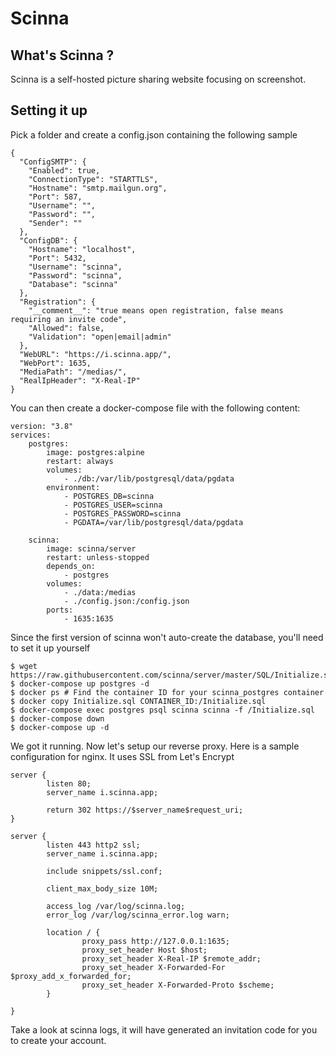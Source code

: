 # Scinna

## What's Scinna ?

Scinna is a self-hosted picture sharing website focusing on screenshot.

## Setting it up
Pick a folder and create a config.json containing the following sample
```
{
  "ConfigSMTP": {
    "Enabled": true,
    "ConnectionType": "STARTTLS",
    "Hostname": "smtp.mailgun.org",
    "Port": 587,
    "Username": "",
    "Password": "",
    "Sender": ""
  },
  "ConfigDB": {
    "Hostname": "localhost",
    "Port": 5432,
    "Username": "scinna",
    "Password": "scinna",
    "Database": "scinna"
  },
  "Registration": {
    "__comment__": "true means open registration, false means requiring an invite code",
    "Allowed": false,
    "Validation": "open|email|admin"
  },
  "WebURL": "https://i.scinna.app/",
  "WebPort": 1635,
  "MediaPath": "/medias/",
  "RealIpHeader": "X-Real-IP"
}
```

You can then create a docker-compose file with the following content:
```
version: "3.8"
services:
    postgres:
        image: postgres:alpine
        restart: always
        volumes:
            - ./db:/var/lib/postgresql/data/pgdata
        environment:
            - POSTGRES_DB=scinna
            - POSTGRES_USER=scinna
            - POSTGRES_PASSWORD=scinna
            - PGDATA=/var/lib/postgresql/data/pgdata

    scinna:
        image: scinna/server
        restart: unless-stopped
        depends_on:
            - postgres
        volumes:
            - ./data:/medias
            - ./config.json:/config.json
        ports:
            - 1635:1635
```

Since the first version of scinna won't auto-create the database, you'll need to set it up yourself
```
$ wget https://raw.githubusercontent.com/scinna/server/master/SQL/Initialize.sql
$ docker-compose up postgres -d
$ docker ps # Find the container ID for your scinna_postgres container
$ docker copy Initialize.sql CONTAINER_ID:/Initialize.sql
$ docker-compose exec postgres psql scinna scinna -f /Initialize.sql
$ docker-compose down
$ docker-compose up -d
```

We got it running. Now let's setup our reverse proxy.
Here is a sample configuration for nginx. It uses SSL from Let's Encrypt

```
server {
        listen 80;
        server_name i.scinna.app;

        return 302 https://$server_name$request_uri;
}

server {
        listen 443 http2 ssl;
        server_name i.scinna.app;

        include snippets/ssl.conf;

        client_max_body_size 10M;

        access_log /var/log/scinna.log;
        error_log /var/log/scinna_error.log warn;

        location / {
                proxy_pass http://127.0.0.1:1635;
                proxy_set_header Host $host;
                proxy_set_header X-Real-IP $remote_addr;
                proxy_set_header X-Forwarded-For $proxy_add_x_forwarded_for;
                proxy_set_header X-Forwarded-Proto $scheme;
        }

}

```

Take a look at scinna logs, it will have generated an invitation code for you to create your account.
